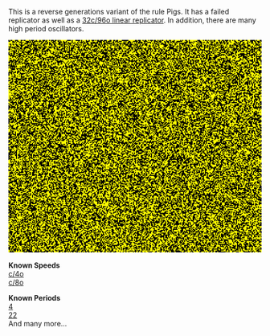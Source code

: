This is a reverse generations variant of the rule Pigs. 
It has a failed replicator as well as a [32c/96o linear replicator](REP_1.rle).
In addition, there are many high period oscillators.

![Random Soup](IMG.gif)

**Known Speeds** <br>
[c/4o](SHIP_1.rle) <br>
[c/8o](SHIP_2.rle) <br>

**Known Periods** <br>
[4](OSC_2.rle) <br>
[22](OSC_1.rle) <br>
And many more...
